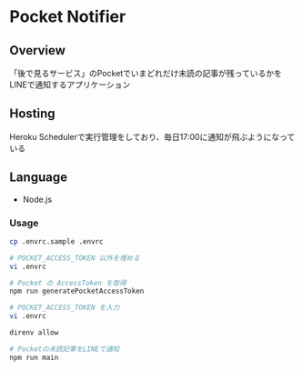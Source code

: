 # Pocket Notifier

## Overview

「後で見るサービス」のPocketでいまどれだけ未読の記事が残っているかをLINEで通知するアプリケーション

## Hosting

Heroku Schedulerで実行管理をしており、毎日17:00に通知が飛ぶようになっている

## Language

- Node.js

### Usage

```bash
cp .envrc.sample .envrc

# POCKET_ACCESS_TOKEN 以外を埋める
vi .envrc

# Pocket の AccessToken を取得
npm run generatePocketAccessToken

# POCKET_ACCESS_TOKEN を入力
vi .envrc

direnv allow

# Pocketの未読記事をLINEで通知
npm run main
```

